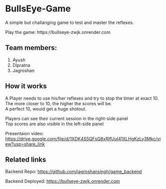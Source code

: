 # BullsEye-Game

<p>A simple but challanging game to test and master the reflexes.</p>
Play the game: https://bullseye-zwjk.onrender.com

## Team members:
1. Ayush
2. Dipratna
3. Jagroshan


## How it works
<p>A Player needs to use his/her reflexes and try to stop the timer at exact 10.<br/>
The more closer to 10, the higher the scores will be.<br/>
A perfect 10, would get a huge shotout.</p>
<p>Players can see their current session in the right-side panel <br/>
Top scores are also visible in the left-side panel</p>

Presentaion video: https://drive.google.com/file/d/1XDK4S5QFsQ8xRIfUul41XLHgKzLy3Mkc/view?usp=share_link

## Related links
Backend Repo: https://github.com/jagroshansingh/game_backend

Backend Deployed: https://bullseye-zwjk.onrender.com


